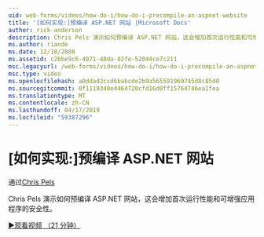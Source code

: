 ```yaml
---
uid: web-forms/videos/how-do-i/how-do-i-precompile-an-aspnet-website
title: '[如何实现:]预编译 ASP.NET 网站 |Microsoft Docs'
author: rick-anderson
description: Chris Pels 演示如何预编译 ASP.NET 网站，这会增加首次运行性能和可增强应用程序的安全性。
ms.author: riande
ms.date: 12/18/2008
ms.assetid: c2bbe9c6-4071-40da-82fe-52044ce7c211
msc.legacyurl: /web-forms/videos/how-do-i/how-do-i-precompile-an-aspnet-website
msc.type: video
ms.openlocfilehash: a0ddad2ccd6babcde2b9a565591969745d8c85d0
ms.sourcegitcommit: 0f1119340e4464720cfd16d0ff15764746ea1fea
ms.translationtype: MT
ms.contentlocale: zh-CN
ms.lasthandoff: 04/17/2019
ms.locfileid: "59387296"
---
```

# <a name="how-do-i-precompile-an-aspnet-website"></a>[如何实现:]预编译 ASP.NET 网站

通过[Chris Pels](https://twitter.com/chrispels)

Chris Pels 演示如何预编译 ASP.NET 网站，这会增加首次运行性能和可增强应用程序的安全性。

[&#9654;观看视频 （21 分钟）](https://channel9.msdn.com/Blogs/ASP-NET-Site-Videos/how-do-i-precompile-an-aspnet-website)
